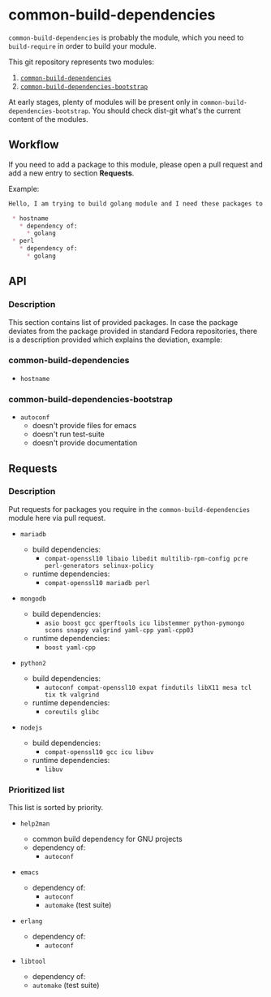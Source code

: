 # common-build-dependencies

`common-build-dependencies` is probably the module, which you need to
`build-require` in order to build your module.

This git repository represents two modules:

 1. [`common-build-dependencies`](http://pkgs.fedoraproject.org/cgit/modules/common-build-dependencies.git/)
 2. [`common-build-dependencies-bootstrap`](http://pkgs.fedoraproject.org/cgit/modules/common-build-dependencies-bootstrap.git/)

At early stages, plenty of modules will be present only in
`common-build-dependencies-bootstrap`. You should check dist-git what's the
current content of the modules.


## Workflow

If you need to add a package to this module, please open a pull request and add
a new entry to section **Requests**.

Example:

```markdown
Hello, I am trying to build golang module and I need these packages to be included in this module:

 * hostname
   * dependency of:
     * golang
 * perl
   * dependency of:
     * golang
```


## API

### Description

This section contains list of provided packages. In case the package deviates
from the package provided in standard Fedora repositories, there is a
description provided which explains the deviation, example:

### common-build-dependencies

 * `hostname`


### common-build-dependencies-bootstrap

 * `autoconf`
   * doesn't provide files for emacs
   * doesn't run test-suite
   * doesn't provide documentation


## Requests


### Description

Put requests for packages you require in the `common-build-dependencies` module here via pull request.

 * `mariadb`
    * build dependencies:
       * `compat-openssl10 libaio libedit multilib-rpm-config pcre perl-generators selinux-policy`
    * runtime dependencies:
       * `compat-openssl10 mariadb perl`
  
 * `mongodb`
    * build dependencies:
       * `asio boost gcc gperftools icu libstemmer python-pymongo scons snappy valgrind yaml-cpp yaml-cpp03`
    * runtime dependencies:
       * `boost yaml-cpp`
     
 * `python2`
	  * build dependencies:
        * `autoconf compat-openssl10 expat findutils libX11 mesa tcl tix tk valgrind`
    * runtime dependencies:
        * `coreutils glibc`
   
 * `nodejs`
	  * build dependencies:
        * `compat-openssl10 gcc icu libuv`
    * runtime dependencies:
	     * `libuv`
   
### Prioritized list

This list is sorted by priority.

 * `help2man`
   * common build dependency for GNU projects
   * dependency of:
     * `autoconf`

 * `emacs`
   * dependency of:
     * `autoconf`
     * `automake` (test suite)

 * `erlang`
   * dependency of:
     * `autoconf`

 * `libtool`
   * dependency of:
    * `automake` (test suite)

